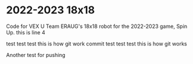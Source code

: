 # 2022-2023 18x18

Code for VEX U Team ERAUG's 18x18 robot for the 2022-2023 game, Spin Up.
this is line 4

test test test this is how git work
commit
test test test this is how git works

Another test for pushing
